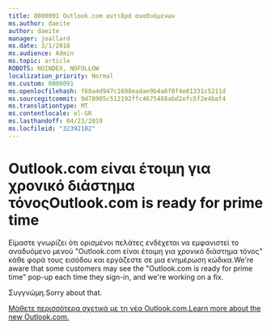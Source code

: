 ```yaml
---
title: 8000091 Outlook.com αντιδρά αναδυόμενων
ms.author: daeite
author: daeite
manager: joallard
ms.date: 3/1/2018
ms.audience: Admin
ms.topic: article
ROBOTS: NOINDEX, NOFOLLOW
localization_priority: Normal
ms.custom: 8000091
ms.openlocfilehash: f68a4d947c1698eadae9b4a8f8f4e01331c5211d
ms.sourcegitcommit: 9d78905c512192ffc4675468abd2efc5f2e4baf4
ms.translationtype: MT
ms.contentlocale: el-GR
ms.lasthandoff: 04/23/2019
ms.locfileid: "32392102"
---
```

# <a name="outlookcom-is-ready-for-prime-time"></a><span data-ttu-id="21a16-102">Outlook.com είναι έτοιμη για χρονικό διάστημα τόνος</span><span class="sxs-lookup"><span data-stu-id="21a16-102">Outlook.com is ready for prime time</span></span>

<span data-ttu-id="21a16-103">Είμαστε γνωρίζει ότι ορισμένοι πελάτες ενδέχεται να εμφανιστεί το αναδυόμενο μενού "Outlook.com είναι έτοιμη για χρονικό διάστημα τόνος" κάθε φορά τους εισόδου και εργάζεστε σε μια ενημέρωση κώδικα.</span><span class="sxs-lookup"><span data-stu-id="21a16-103">We're aware that some customers may see the "Outlook.com is ready for prime time" pop-up each time they sign-in, and we're working on a fix.</span></span>

<span data-ttu-id="21a16-104">Συγγνώμη.</span><span class="sxs-lookup"><span data-stu-id="21a16-104">Sorry about that.</span></span>

[<span data-ttu-id="21a16-105">Μάθετε περισσότερα σχετικά με τη νέα Outlook.com.</span><span class="sxs-lookup"><span data-stu-id="21a16-105">Learn more about the new Outlook.com.</span></span>](https://go.microsoft.com/fwlink/p/?linkid=2001300)